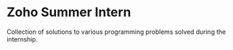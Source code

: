 # Zoho Summer Intern

Collection of solutions to various programming problems solved during the internship.